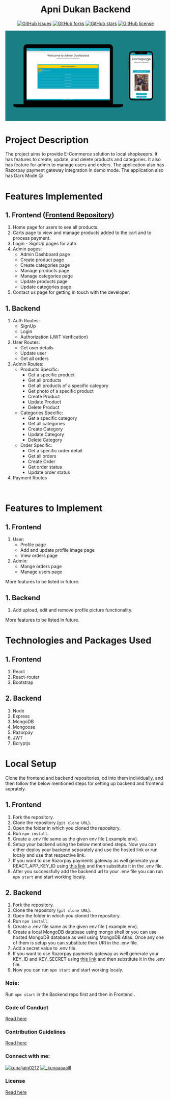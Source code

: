 <div align="center">

# Apni Dukan Backend
   
[![GitHub issues](https://img.shields.io/github/issues/kunaljain0212/Apni-Dukan-Backend?style=for-the-badge)](https://github.com/kunaljain0212/Apni-Dukan-Backend/issues) [![GitHub forks](https://img.shields.io/github/forks/kunaljain0212/Apni-Dukan-Backend?style=for-the-badge)](https://github.com/kunaljain0212/Apni-Dukan-Backend/network) [![GitHub stars](https://img.shields.io/github/stars/kunaljain0212/Apni-Dukan-Backend?style=for-the-badge)](https://github.com/kunaljain0212/Apni-Dukan-Backend/stargazers) [![GitHub license](https://img.shields.io/github/license/kunaljain0212/Apni-Dukan-Backend?style=for-the-badge)](https://github.com/kunaljain0212/Apni-Dukan-Backend/blob/master/LICENSE)

<img src="./public/images/1.png">

</div>

# Project Description

The project aims to provide E-Commerce solution to local shopkeeprs. It has features to create, update, and delete products and categories. It also has feature for admin to manage users and orders. The application also has Razorpay payment gateway integration in demo mode.
The application also has Dark Mode :relieved:

# Features Implemented

## 1. Frontend ([Frontend Repository](https://github.com/kunaljain0212/Apni-Dukan-Frontend))

1. Home page for users to see all products.
2. Carts page to view and manage products added to the cart and to process payment.
3. Login - SignUp pages for auth.
4. Admin pages:
   - Admin Dashboard page
   - Create product page
   - Create categories page
   - Manage products page
   - Manage categories page
   - Update products page
   - Update categories page
5. Contact us page for getting in touch with the developer.

## 1. Backend

1. Auth Routes:
   - SignUp
   - Login
   - Authorization (JWT Verification)
2. User Routes:
   - Get user details
   - Update user
   - Get all orders
3. Admin Routes:
   - Products Specific:
     - Get a specific product
     - Get all products
     - Get all products of a specific category
     - Get photo of a specific product
     - Create Product
     - Update Product
     - Delete Product
   - Categories Specific:
     - Get a specific category
     - Get all categories
     - Create Category
     - Update Category
     - Delete Category
   - Order Specific:
     - Get a specific order detail
     - Get all orders
     - Create Order
     - Get order status
     - Update order status
4. Payment Routes

<br/>

# Features to Implement

## 1. Frontend

1. User:
   - Profile page
   - Add and update profile image page
   - View orders page
2. Admin:
   - Mange orders page
   - Manage users page

More features to be listed in future.

## 1. Backend

1. Add upload, edit and remove profile picture functionality.

More features to be listed in future.

# Technologies and Packages Used

## 1. Frontend

1. React
2. React-router
3. Bootstrap

## 2. Backend

1. Node
2. Express
3. MongoDB
4. Mongoose
5. Razorpay
6. JWT
7. Bcryptjs

# Local Setup

Clone the frontend and backend repositories, cd into them individually, and then follow the below mentioned steps for setting up backend and frontend seprately.

## 1. Frontend

1. Fork the repository.
2. Clone the repository (`git clone URL`).
3. Open the folder in which you cloned the repository.
4. Run `npm install`.
5. Create a .env file same as the given env file (.example.env).
6. Setup your backend using the below mentioned steps. Now you can either deploy your backend separately and use the hosted link or run localy and use that respective link.
7. If you want to use Razorpay payments gateway as well generate your REACT_APP_KEY_ID using [this link](https://razorpay.com/docs/payment-gateway/dashboard-guide/settings/api-keys/) and then substitute it in the .env file.
8. After you successfully add the backend url to your .env file you can run `npm start` and start working localy.

## 2. Backend

1. Fork the repository.
2. Clone the repository (`git clone URL`).
3. Open the folder in which you cloned the repository.
4. Run `npm install`.
5. Create a .env file same as the given env file (.example.env).
6. Create a local MongoDB database using mongo shell or you can use hosted MongoDB database as well using MongoDB Atlas. Once any one of them is setup you can substitute their URI in the .env file.
7. Add a secret value to .env file.
8. If you want to use Razorpay payments gateway as well generate your KEY_ID and KEY_SECRET using [this link](https://razorpay.com/docs/payment-gateway/dashboard-guide/settings/api-keys/) and then substitute it in the .env file.
9. Now you can run `npm start` and start working localy.

### Note:

Run `npm start` in the Backend repo first and then in Frontend .

### Code of Conduct

[Read here](https://github.com/kunaljain0212/Apni-Dukan-Backend/blob/master/CODE_OF_CONDUCT.md)

### Contribution Guidelines

[Read here](https://github.com/kunaljain0212/Apni-Dukan-Backend/blob/master/CONTRIBUTION.md)

### Connect with me:
<a href="https://linkedin.com/in/kunaljain0212" target="blank"><img align="center" src="https://content.linkedin.com/content/dam/me/business/en-us/amp/brand-site/v2/bg/LI-Bug.svg.original.svg" alt="kunaljain0212" height="30" width="40" /></a>
<a href="https://instagram.com/_kunaaaaalll" target="blank"><img align="center" src="https://upload.wikimedia.org/wikipedia/commons/e/e7/Instagram_logo_2016.svg" alt="_kunaaaaalll" height="30" width="30" /></a>

### License

[Read here](https://github.com/kunaljain0212/Apni-Dukan-Backend/blob/master/LICENSE)
